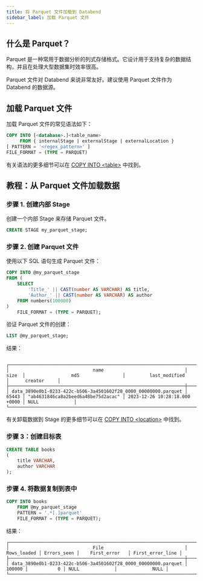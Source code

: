 ```yaml
---
title: 将 Parquet 文件加载到 Databend
sidebar_label: 加载 Parquet 文件
---
```


## 什么是 Parquet？

Parquet 是一种常用于数据分析的列式存储格式。它设计用于支持复杂的数据结构，并且在处理大型数据集时效率很高。

Parquet 文件对 Databend 来说非常友好。建议使用 Parquet 文件作为 Databend 的数据源。

## 加载 Parquet 文件

加载 Parquet 文件的常见语法如下：

```sql
COPY INTO [<database>.]<table_name>
     FROM { internalStage | externalStage | externalLocation }
[ PATTERN = '<regex_pattern>' ]
FILE_FORMAT = (TYPE = PARQUET)
```

有关语法的更多细节可以在 [COPY INTO <table\>](/sql/sql-commands/dml/dml-copy-into-table) 中找到。

## 教程：从 Parquet 文件加载数据

### 步骤 1. 创建内部 Stage

创建一个内部 Stage 来存储 Parquet 文件。

```sql
CREATE STAGE my_parquet_stage;
```

### 步骤 2. 创建 Parquet 文件

使用以下 SQL 语句生成 Parquet 文件：

```sql
COPY INTO @my_parquet_stage
FROM (
    SELECT
        'Title_' || CAST(number AS VARCHAR) AS title,
        'Author_' || CAST(number AS VARCHAR) AS author
    FROM numbers(100000)
)
    FILE_FORMAT = (TYPE = PARQUET);
```

验证 Parquet 文件的创建：

```sql
LIST @my_parquet_stage;
```

结果：

```text

┌──────────────────────────────────────────────────────────────────────────────────────────────────────────────────────────────────────────────────────────────────┐
│                               name                              │  size  │                 md5                │         last_modified         │      creator     │
├─────────────────────────────────────────────────────────────────┼────────┼────────────────────────────────────┼───────────────────────────────┼──────────────────┤
│ data_3890e0b1-0233-422c-b506-3a4501602f28_0000_00000000.parquet │  65443 │ "ab4631846ca8a2beed6a48be75d2acac" │ 2023-12-26 10:28:18.000 +0000 │ NULL             │
└──────────────────────────────────────────────────────────────────────────────────────────────────────────────────────────────────────────────────────────────────┘
```

有关卸载数据到 Stage 的更多细节可以在 [COPY INTO <location\>](/sql/sql-commands/dml/dml-copy-into-location) 中找到。

### 步骤 3：创建目标表

```sql
CREATE TABLE books
(
    title VARCHAR,
    author VARCHAR
);
```

### 步骤 4. 将数据复制到表中

```sql
COPY INTO books
    FROM @my_parquet_stage
    PATTERN = '.*[.]parquet'
    FILE_FORMAT = (TYPE = PARQUET);
```

结果：

```text
┌───────────────────────────────────────────────────────────────────────────────────────────────────────────────────────────────────┐
│                               File                              │ Rows_loaded │ Errors_seen │    First_error   │ First_error_line │
├─────────────────────────────────────────────────────────────────┼─────────────┼─────────────┼──────────────────┼──────────────────┤
│ data_3890e0b1-0233-422c-b506-3a4501602f28_0000_00000000.parquet │      100000 │           0 │ NULL             │             NULL │
└───────────────────────────────────────────────────────────────────────────────────────────────────────────────────────────────────┘
```
